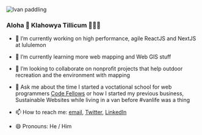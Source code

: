 ![Ivan paddling](http://media.ivanstorck.com.s3-website-us-east-1.amazonaws.com/elks-race-side-view.jpg)

### Aloha 🤙 Klahowya Tillicum 💙🌲💚

- 🔭 I’m currently working on high performance, agile ReactJS and NextJS at lululemon
- 🌱 I’m currently learning more web mapping and Web GIS stuff
- 👯 I’m looking to collaborate on nonprofit projects that help outdoor recreation and the environment with mapping

- 💬 Ask me about the time I started a voctational school for web programmers [Code Fellows](https://www.codefellows.com) or how I started my previous business, Sustainable Websites while living in a van before #vanlife was a thing
- 📫 How to reach me: <a href="mailto:ivanoats@gmail.com">email</a>, [Twitter](https://www.twitter.com/ivanoats), [LinkedIn](https://linkedin.com/in/ivanoats)
- 😄 Pronouns: He / Him

